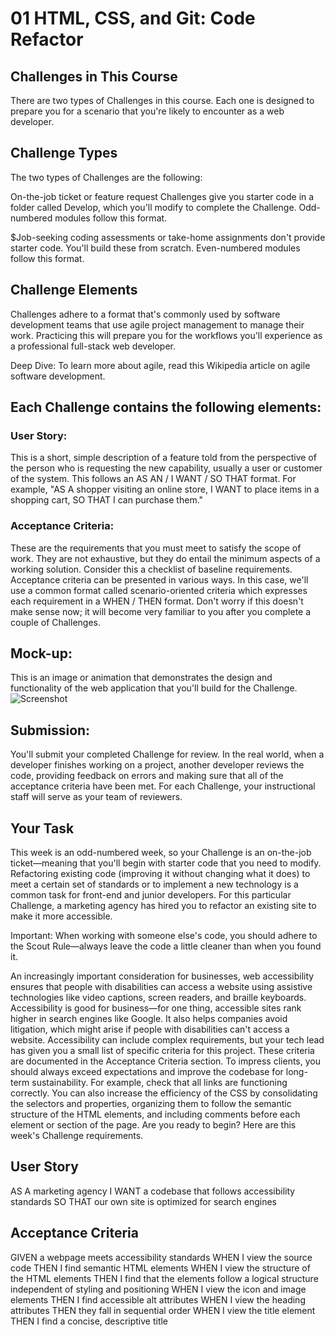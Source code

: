 # 01 HTML, CSS, and Git: Code Refactor

## Challenges in This Course
There are two types of Challenges in this course. Each one is designed to prepare you for a scenario that you're likely to encounter as a web developer.

## Challenge Types
The two types of Challenges are the following:


On-the-job ticket or feature request Challenges give you starter code in a folder called Develop, which you'll modify to complete the Challenge. Odd-numbered modules follow this format.


$Job-seeking coding assessments or take-home assignments don't provide starter code. You'll build these from scratch. Even-numbered modules follow this format.



## Challenge Elements
Challenges adhere to a format that's commonly used by software development teams that use agile project management to manage their work. Practicing this will prepare you for the workflows you'll experience as a professional full-stack web developer.

Deep Dive: To learn more about agile, read this Wikipedia article on agile software development.

## Each Challenge contains the following elements:


### User Story: 
This is a short, simple description of a feature told from the perspective of the person who is requesting the new capability, usually a user or customer of the system. This follows an AS AN / I WANT / SO THAT format. For example, "AS A shopper visiting an online store, I WANT to place items in a shopping cart, SO THAT I can purchase them."


### Acceptance Criteria: 
These are the requirements that you must meet to satisfy the scope of work. They are not exhaustive, but they do entail the minimum aspects of a working solution. Consider this a checklist of baseline requirements. Acceptance criteria can be presented in various ways. In this case, we'll use a common format called scenario-oriented criteria which expresses each requirement in a WHEN / THEN format. Don't worry if this doesn't make sense now; it will become very familiar to you after you complete a couple of Challenges.


## Mock-up: 
This is an image or animation that demonstrates the design and functionality of the web application that you'll build for the Challenge.
![Screenshot](C:\Users\valea\OneDrive\Pictures\Screenshots\Screenshot_20221222_041747.png?raw=true)


## Submission: 
You'll submit your completed Challenge for review. In the real world, when a developer finishes working on a project, another developer reviews the code, providing feedback on errors and making sure that all of the acceptance criteria have been met. For each Challenge, your instructional staff will serve as your team of reviewers.



## Your Task
This week is an odd-numbered week, so your Challenge is an on-the-job ticket—meaning that you'll begin with starter code that you need to modify.
Refactoring existing code (improving it without changing what it does) to meet a certain set of standards or to implement a new technology is a common task for front-end and junior developers. For this particular Challenge, a marketing agency has hired you to refactor an existing site to make it more accessible.

Important: When working with someone else's code, you should adhere to the Scout Rule—always leave the code a little cleaner than when you found it.

An increasingly important consideration for businesses, web accessibility ensures that people with disabilities can access a website using assistive technologies like video captions, screen readers, and braille keyboards. Accessibility is good for business—for one thing, accessible sites rank higher in search engines like Google. It also helps companies avoid litigation, which might arise if people with disabilities can't access a website.
Accessibility can include complex requirements, but your tech lead has given you a small list of specific criteria for this project. These criteria are documented in the Acceptance Criteria section.
To impress clients, you should always exceed expectations and improve the codebase for long-term sustainability. For example, check that all links are functioning correctly. You can also increase the efficiency of the CSS by consolidating the selectors and properties, organizing them to follow the semantic structure of the HTML elements, and including comments before each element or section of the page.
Are you ready to begin? Here are this week's Challenge requirements.

## User Story

AS A marketing agency
I WANT a codebase that follows accessibility standards
SO THAT our own site is optimized for search engines



## Acceptance Criteria

GIVEN a webpage meets accessibility standards
WHEN I view the source code
THEN I find semantic HTML elements
WHEN I view the structure of the HTML elements
THEN I find that the elements follow a logical structure independent of styling and positioning
WHEN I view the icon and image elements
THEN I find accessible alt attributes
WHEN I view the heading attributes
THEN they fall in sequential order
WHEN I view the title element
THEN I find a concise, descriptive title
